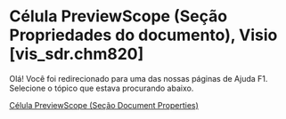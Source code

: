 
# Célula PreviewScope (Seção Propriedades do documento), Visio [vis_sdr.chm820]

Olá! Você foi redirecionado para uma das nossas páginas de Ajuda F1. Selecione o tópico que estava procurando abaixo.

[Célula PreviewScope (Seção Document Properties)](http://msdn.microsoft.com/library/d03ae1b3-da6c-56d3-4f96-6e131c04e93e%28Office.15%29.aspx)
